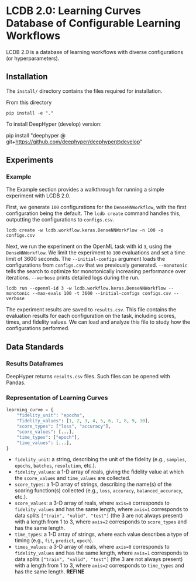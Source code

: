 # LCDB 2.0: Learning Curves Database of Configurable Learning Workflows

LCDB 2.0 is a database of learning workflows with diverse configurations (or hyperparameters).

## Installation

The `install/` directory contains the files required for installation.

From this directory

```console
pip install -e "."
```

To install DeepHyper (develop) version:

pip install "deephyper @ git+https://github.com/deephyper/deephyper@develop"

## Experiments

### Example

The Example section provides a walkthrough for running a simple experiment with LCDB 2.0.

First, we generate `100` configurations for the `DenseNNWorkflow`, with the first configuration being the default. The `lcdb create` command handles this, outputting the configurations to `configs.csv`.

```console
lcdb create -w lcdb.workflow.keras.DenseNNWorkflow -n 100 -o configs.csv
```

Next, we run the experiment on the OpenML task with id `3`, using the `DenseNNWorkflow`. We limit the experiment to `100` evaluations and set a time limit of 3600 seconds. The `--initial-configs` argument loads the configurations from `configs.csv` that we previously generated. `--monotonic` tells the search to optimize for monotonically increasing performance over iterations. `--verbose` prints detailed logs during the run.

```console
lcdb run --openml-id 3 -w lcdb.workflow.keras.DenseNNWorkflow --monotonic --max-evals 100 -t 3600 --initial-configs configs.csv --verbose
```

The experiment results are saved to `results.csv`. This file contains the evaluation results for each configuration on the task, including scores, times, and fidelity values. We can load and analyze this file to study how the configurations performed.

## Data Standards

### Results Dataframes

DeepHyper returns `results.csv` files. Such files can be opened with Pandas.

### Representation of Learning Curves

```python
learning_curve = {
    "fidelity_unit": "epochs",
    "fidelity_values": [1, 2, 3, 4, 5, 6, 7, 8, 9, 10],
    "score_types": ["loss", "accuracy"],
    "score_values": [...],
    "time_types": ["epoch"],
    "time_values": [...],
}
```

- `fidelity_unit`: a string, describing the unit of the fidelity (e.g., `samples`, `epochs`, `batches`, `resolution`, etc.).
- `fidelity_values`: a 1-D array of reals, giving the fidelity value at which the `score_values` and `time_values` are collected.
- `score_types`: a 1-D array of strings, describing the name(s) of the scoring function(s) collected (e.g., `loss`, `accuracy`, `balanced_accuracy`, etc.).
- `score_values`: a 3-D array of reals, where `axis=0` corresponds to `fidelity_values` and has the same length, where `axis=1` corresponds to data splits `["train", "valid", "test"]` (the 3 are not always present) with a length from 1 to 3, where `axis=2` corresponds to `score_types` and has the same length.
- `time_types`: a 1-D array of strings, where each value describes a type of timing (e.g., `fit`, `predict`, `epoch`).
- `times_values`: a 3-D array of reals, where `axis=0` corresponds to `fidelity_values` and has the same length, where `axis=1` corresponds to data splits `["train", "valid", "test"]` (the 3 are not always present) with a length from 1 to 3, where `axis=2` corresponds to `time_types` and has the same length. **REFINE**